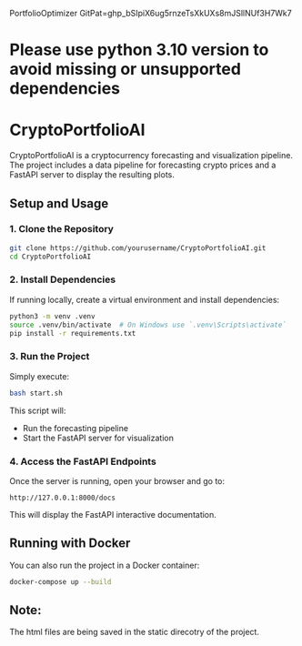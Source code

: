 PortfolioOptimizer
GitPat=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

# Please use python 3.10 version to avoid missing or unsupported dependencies

# CryptoPortfolioAI

CryptoPortfolioAI is a cryptocurrency forecasting and visualization pipeline. The project includes a data pipeline for forecasting crypto prices and a FastAPI server to display the resulting plots.

## Setup and Usage

### 1. Clone the Repository

```sh
git clone https://github.com/yourusername/CryptoPortfolioAI.git
cd CryptoPortfolioAI
```

### 2. Install Dependencies

If running locally, create a virtual environment and install dependencies:

```sh
python3 -m venv .venv
source .venv/bin/activate  # On Windows use `.venv\Scripts\activate`
pip install -r requirements.txt
```

### 3. Run the Project

Simply execute:

```sh
bash start.sh
```

This script will:
- Run the forecasting pipeline
- Start the FastAPI server for visualization

### 4. Access the FastAPI Endpoints

Once the server is running, open your browser and go to:

```
http://127.0.0.1:8000/docs
```

This will display the FastAPI interactive documentation.

## Running with Docker

You can also run the project in a Docker container:

```sh
docker-compose up --build
```


## Note:
The html files are being saved in the static direcotry of the project.